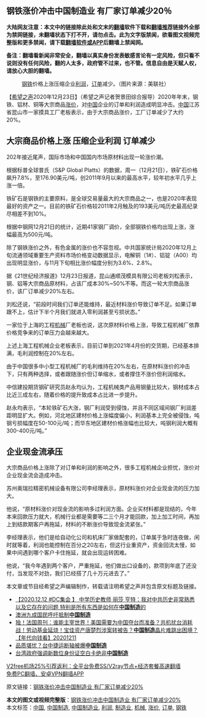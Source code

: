  <h2>钢铁涨价冲击中国制造业 有厂家订单减少20％</h2> <p class="notice"><b>大陆网友注意：本文中的链接除此处和文末的<a href="https://github.com/bannedbook/fanqiang" >翻墙</a>软件下载和<a href="https://github.com/killgcd/justmysocks/blob/master/README.md">翻墙推荐</a>链接外全部为禁网链接，未翻墙状态下打不开，请勿点击。此为文字版禁闻，欲看图文视频完整版和更多禁闻，请下载<a href="https://github.com/bannedbook/fanqiang">翻墙软件或APP</a>后翻墙上禁闻网。</p><p>备注：翻墙看新闻非常安全，翻墙以真实身份发表敏感言论有一定风险，但只看不说则没有任何风险，翻的人太多，政府管不过来，也不管。信息自由是天赋人权，请放心大胆的翻墙。</b></p>  <div class="entry"> <figure><figcaption><a href="https://www.bannedbook.org/bnews/tag/%E9%92%A2%E9%93%81/" class="st_tag internal_tag" rel="tag" title="标签 钢铁 下的日志">钢铁</a>价格上涨压缩企业<a href="https://www.bannedbook.org/bnews/tag/%E5%88%A9%E6%B6%A6/" class="st_tag internal_tag" rel="tag" title="标签 利润 下的日志">利润</a>，<a href="https://www.bannedbook.org/bnews/tag/%E8%AE%A2%E5%8D%95/" class="st_tag internal_tag" rel="tag" title="标签 订单 下的日志">订单</a>减少。（图片来源：美联社）</figcaption></figure> <p>【<span class='wp_keywordlink_affiliate'><a href="https://www.soundofhope.org" title="希望之声" target="_blank">希望之声</a></span>2020年12月23日】（希望之声记者贺景田综合报导）2020年年末，钢铁、铝材、铜等大宗商品<a href="https://www.bannedbook.org/bnews/tag/%E6%B6%A8%E4%BB%B7/" class="st_tag internal_tag" rel="tag" title="标签 涨价 下的日志">涨价</a>，对<span class='wp_keywordlink_affiliate'><a href="https://www.bannedbook.org/" title="中国" target="_blank">中国</a></span>企业的订单和利润造成明显冲击。<a href="https://www.bannedbook.org/bnews/tag/%E4%B8%AD%E5%9B%BD/" class="st_tag internal_tag" rel="tag" title="标签 中国 下的日志">中国</a>江苏省昆山市一家摸具工厂老板表示，由于大宗商品涨价，工厂订单减少了大约20%。</p> <h2><strong>大宗商品价格上涨 压缩企业利润 订单减少</strong></h2> <p>202年接近尾声，国际市场和中国国内市场原材料出现一轮涨价潮。</p> <p>根据标普全球普氏（S&amp;P Global Platts）的数据，周一（12月21日），铁矿石价格飙升7.8%，至176.90美元/吨，创2011年9月以来的最高水平，较年初水平几乎上涨一倍。</p> <p>铁矿石是钢铁的主要原料，是全球交易量最大的大宗商品之一，也是2020年表现最好的资产之一。目前的铁矿石价格较2011年2月触及的193美元/吨历史最高纪录尽相差不到10%。</p> <p>根据中钢网12月21日的统计，近期41家钢厂调价，全部钢铁价格均出现上涨，涨幅最高为500元/吨。</p>  <p>除了钢铁涨价之外，有色金属的涨价也不容忽视。中共国家统计局2020年12月上旬流通领域重要生产资料市场价格变动数据显示，电解铜（1#）、铝锭（A00）均出现明显涨价，与11月下旬相比涨价幅度分别为3.6%、2.8%。</p> <p>据《21世纪经济报道》12月23日报道，昆山通顺茂模具有限公司老板刘松表示，钢、铝等大宗商品原材料，占该厂成本30%~50%不等。而这一轮大宗商品涨价，该厂订单减少20%左右。</p> <p>刘松还说，“前段时间我们订单还能维持，最近材料涨价导致订单不足。如果订单跟不上，估计下半个月我们就进入零利润甚至亏损状态。”</p> <p>一家位于上海的工程<a href="https://www.bannedbook.org/bnews/tag/%E6%9C%BA%E6%A2%B0/" class="st_tag internal_tag" rel="tag" title="标签 机械 下的日志">机械</a>厂老板也说，这次原材料价格上涨，导致工程机械厂依靠价格竞争来的订单压力会越来越大。</p> <p>上述上海工程机械企业老板表示，目前订单到2021年4月份的交货期，已经基本排满，毛利润控制在20%左右。</p>  <p>由于中国很多中小型工程机械厂的毛利维持在20%左右，在原材料涨价的冲击下，只有两种选择，或者跟随涨价但订单缩水，或者撑住不涨价但利润缩水。</p> <p>中信建投期货钢矿研究员赵永均认为，工程机械类产品用钢量比较大，钢材成本占比近三成左右，随着价格的提升致成本占比进一步提升。</p> <p>赵永均表示，“本轮铁矿石大涨，钢厂利润受到侵蚀，并且不同区域间钢厂利润差距明显扩大。例如，河北地区建材价格上涨幅度偏小，利润基本上完全被侵蚀，吨钢亏损幅度在50-100元/吨；而华东地区建材价格涨幅也比较大，吨钢利润大概有300-400元/吨。”</p> <h2><strong>企业现金流承压</strong></h2> <p>大宗商品价格上涨除了对订单和利润的影响之外，很多工程机械企业担忧，涨价对企业现金流会造成冲击。</p> <p>苏州奥瑞拉精密机械设备有限公司李经理表示，原材料涨价对企业现金流的压力加大。</p>  <p>他说，“原材料涨价对现金流的影响多过利润方面。企业买材料都是现结的，今年本来回款压力就大，机械行业都是需要等二三个月才能回款，加上加工时间，再加上到结款期客户再拖延，材料的不断涨价导致现金流紧张。”</p> <p>李经理表示，他们是给自动化公司和机床厂家做配套的，订单属于急时连夜做，闲时就等着，利润也能控制在百分之20左右，但这行业重资产，资金回流太慢，如果中间遇到哪个客户卡住拖延，就会出现运转困难。</p> <p>他说，“我今年遇到两个客户，严重拖延，他们做出口设备的，款项到年底了还没付，当发现不对劲，我们已经搭了几十万元进去了。”</p> <p>本文章或节目经希望之声编辑制作，转载请注明希望之声并包含原文标题及链接。</p> <ul class='op-related-articles' title='相关阅读'> <li><a href='https://www.bannedbook.org/bnews/bannedvideo/20201215/1447826.html' target='_blank'>【2020.12.12 #DC集会 】 中学历史教师 丽莎 亨特：我对中共历史非常熟悉 以及它存在的问题 特别是所有东西是如何在<b>中国制造</b>的</a></li> <li><a href='https://www.bannedbook.org/bnews/worldnews/20201213/1447159.html' target='_blank'>澳洲九成国民呼吁抵制<b>中国制造</b></a></li> <li><a href='https://www.bannedbook.org/bnews/taiwannews/20201211/1445950.html' target='_blank'>独！法国周刊：谁能主宰世界！美国需要为中国夺台而准备？共机扰台消耗战！劳动基金延烧！宝佳资产唐楚烈涉案转被告？<b>中国制造</b>晶片难跳出困境？【年代向钱看】20201211</a></li> <li><a href='https://www.bannedbook.org/bnews/cnnews/hknews/20201210/1445350.html' target='_blank'>品质堪忧？台中捷运断轴被爆<b>中国制造</b></a></li> <li><a href='https://www.bannedbook.org/bnews/headline/20201210/1444927.html' target='_blank'>台湾政府强调新数位身份证空白卡绝非<b>中国制造</b></a></li> </ul> <p class="texttj"> <a href="https://github.com/bannedbook/fanqiang/wiki/V2ray%E6%9C%BA%E5%9C%BA" target="_blank">V2free机场25%引荐返利：全平台免费SS/V2ray节点+经济套餐高速翻墙</a><br/> <a href="https://github.com/bannedbook/fanqiang/wiki/%E7%A6%81%E9%97%BB%E7%BD%91%E5%AE%89%E5%8D%93%E7%BF%BB%E5%A2%99%E6%96%B0%E9%97%BBAPP" target="_blank">免费PC翻墙、安卓VPN翻墙APP</a></p><p>原文链接：<a class="src_link"  href="https://www.soundofhope.org/post/456625" target="_blank">钢铁涨价冲击中国制造业 有厂家订单减少20%</a></p> <a name='sharetosocial'></a>       <div><b>本文的图文或视频完整版</b>：<a href='https://www.bannedbook.org/bnews/comments/20201224/1453776.html'>钢铁涨价冲击中国制造业 有厂家订单减少20%</a></div>  </div><!--END ENTRY--> <div class="postfooter"> <div>本文标签：<a href="https://www.bannedbook.org/bnews/tag/%E4%B8%AD%E5%9B%BD/" rel="tag">中国</a>, <a href="https://www.bannedbook.org/bnews/tag/%e4%b8%ad%e5%9b%bd%e5%88%b6%e9%80%a0/" rel="tag">中国制造</a>, <a href="https://www.bannedbook.org/bnews/tag/%e4%b8%ad%e5%9b%bd%e5%88%b6%e9%80%a0%e4%b8%9a/" rel="tag">中国制造业</a>, <a href="https://www.bannedbook.org/bnews/tag/%E5%88%A9%E6%B6%A6/" rel="tag">利润</a>, <a href="https://www.bannedbook.org/bnews/tag/%e5%88%b6%e9%80%a0%e4%b8%9a/" rel="tag">制造业</a>, <a href="https://www.bannedbook.org/bnews/tag/%E6%9C%BA%E6%A2%B0/" rel="tag">机械</a>, <a href="https://www.bannedbook.org/bnews/tag/%E6%B6%A8%E4%BB%B7/" rel="tag">涨价</a>, <a href="https://www.bannedbook.org/bnews/tag/%E8%AE%A2%E5%8D%95/" rel="tag">订单</a>, <a href="https://www.bannedbook.org/bnews/tag/%E9%92%A2%E9%93%81/" rel="tag">钢铁</a></div>  </div><!--END POSTFOOTER--> 